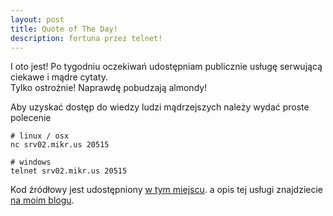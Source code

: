 ```yaml
---
layout: post
title: Quote of The Day!
description: fortuna przez telnet!
---
```


I oto jest! Po tygodniu oczekiwań udostępniam publicznie usługę serwującą 
ciekawe i mądre cytaty.  
Tylko ostrożnie! Naprawdę pobudzają almondy!


Aby uzyskać dostęp do wiedzy ludzi mądrzejszych należy wydać proste polecenie


	# linux / osx
	nc srv02.mikr.us 20515

	# windows
	telnet srv02.mikr.us 20515


Kod źródłowy jest udostępniony 
[w tym miejscu](https://github.com/arturtamborski/c-playground/tree/master/qotd).
a opis tej usługi znajdziecie [na moim blogu](https://arturtamborski.pl/2018/06/sportowy-tydzien-2-qotd).
